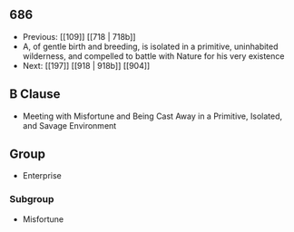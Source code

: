 ## 686
- Previous: [[109]] [[718 | 718b]] 
- A, of gentle birth and breeding, is isolated in a primitive, uninhabited wilderness, and compelled to battle with Nature for his very existence
- Next: [[197]] [[918 | 918b]] [[904]] 

## B Clause
- Meeting with Misfortune and Being Cast Away in a Primitive, Isolated, and Savage Environment

## Group
- Enterprise

### Subgroup
- Misfortune


